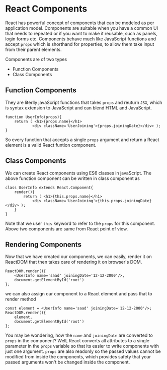 # React Components

React has powerful concept of components that can be modeled as per application model. Components are suitable when you have a common UI that needs to repeated or if you want to make it reusable, such as panels, login forms etc. Components behave much like JavaScript functions and accept `props` which is shorthand for properties, to allow them take input from their parent elements. 

Components are of two types
* Function Components
* Class Components

## Function Components
They are literlly javaScript functions that takes `props` and reuturn `JSX`, which is syntax extension to JavaScript and can blend HTML and JavaScript.
```
function UserInfo(props){
    return ( <h1>{props.name}</h1>
            <div className='UserJoining'>{props.joiningDate}</div> );
}
```
So every function that accepts a single `props` argument and return a React element is a valid React funtion component. 

## Class Components
We can create React components using ES6 classes in javaScript. The above function component can be written in class component as
```
class UserInfo extends React.Component{
    render(){
        return ( <h1>{this.props.name}</h1>
            <div className='UserJoining'>{this.props.joiningDate}</div> );
    }
}
```
Note that we user `this` keyword to refer to the `props` for this component. Above two components are same from React point of view. 

## Rendering Components
Now that we have created our components, we can easily, render it on ReactDOM that then takes care of rendering it on browser's DOM. 
```
ReactDOM.render(){
    <UserInfo name='saad' joiningDate='12-12-2000'/>,
    document.getElementById('root')
};
```
we can also assign our component to a React element and pass that to render method

```
const element = <UserInfo name='saad' joiningDate='12-12-2000'/>;
ReactDOM.render(){
    element,
    document.getElementById('root')
};
```

You may be wondering, how the `name` and `joiningDate` are converted to `props` in the component? Well, React converts all attributes to a single parameter in the `props` variable so that its easier to write components with just one argument. `props` are also readonly so the passed values cannot be modified from inside the components, which provides safety that your passed arguments won't be changed inside the component.

